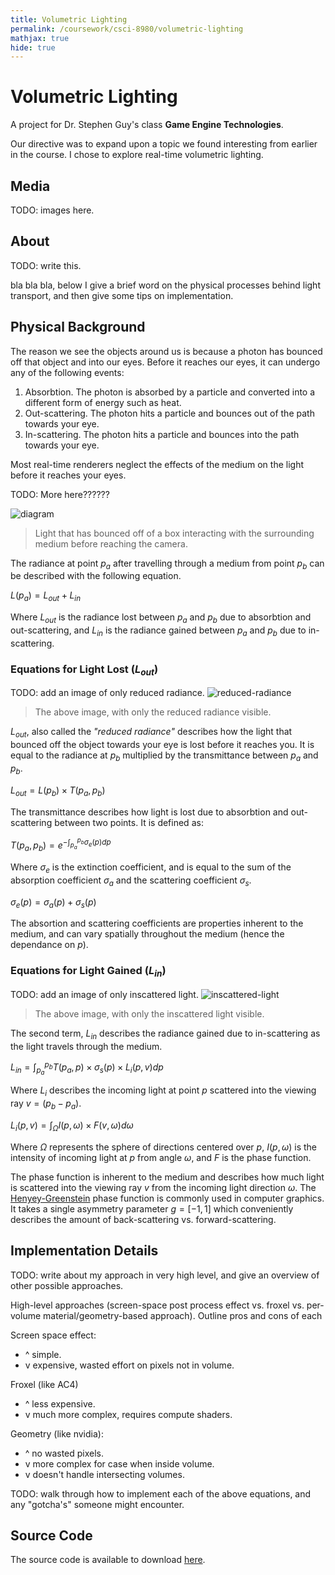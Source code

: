 ```yaml
---
title: Volumetric Lighting
permalink: /coursework/csci-8980/volumetric-lighting
mathjax: true
hide: true
---
```


# Volumetric Lighting

A project for Dr. Stephen Guy's class **Game Engine Technologies**.

Our directive was to expand upon a topic we found interesting from earlier in the course. I chose to explore real-time volumetric lighting.

## Media

TODO: images here.

## About

TODO: write this.

bla bla bla, below I give a brief word on the physical processes behind light transport, and then give some tips on implementation.

## Physical Background

The reason we see the objects around us is because a photon has bounced off that object and into our eyes. Before it reaches our eyes, it can undergo any of the following events:

1. Absorbtion. The photon is absorbed by a particle and converted into a different form of energy such as heat.
2. Out-scattering. The photon hits a particle and bounces out of the path towards your eye.
3. In-scattering. The photon hits a particle and bounces into the path towards your eye.

Most real-time renderers neglect the effects of the medium on the light before it reaches your eyes. 

TODO: More here??????

![diagram](https://imgur.com/qtu6e3i.png)
> Light that has bounced off of a box interacting with the surrounding medium before reaching the camera.

The radiance at point $p_a$ after travelling through a medium from point $p_b$ can be described with the following equation.



$L(p_a) = L_{out} + L_{in}$



Where $L_{out}$ is the radiance lost between $p_a$ and $p_b$ due to absorbtion and out-scattering, and $L_{in}$ is the radiance gained between $p_a$ and $p_b$ due to in-scattering.



### Equations for Light Lost ($L_{out}$)

TODO: add an image of only reduced radiance.
![reduced-radiance](???.png)
> The above image, with only the reduced radiance visible.

$L_{out}$, also called the *"reduced radiance"* describes how the light that bounced off the object towards your eye is lost before it reaches you. It is equal to the radiance at $p_b$ multiplied by the transmittance between $p_a$ and $p_b$. 



$L_{out} = L(p_b) \times T(p_a, p_b)$



The transmittance describes how light is lost due to absorbtion and out-scattering between two points. It is defined as:



$T(p_a, p_b) = e^{-\int_{p_a}^{p_b}\sigma_e(p)dp}$



Where $\sigma_{e}$ is the extinction coefficient, and is equal to the sum of the absorption coefficient $\sigma_{a}$ and the scattering coefficient $\sigma_{s}$.



$\sigma_e(p) = \sigma_a(p) + \sigma_s(p)$



The absortion and scattering coefficients are properties inherent to the medium, and can vary spatially throughout the medium (hence the dependance on $p$).



### Equations for Light Gained ($L_{in}$)

TODO: add an image of only inscattered light.
![inscattered-light](???.png)
> The above image, with only the inscattered light visible.

The second term, $L_{in}$ describes the radiance gained due to in-scattering as the light travels through the medium.



$L_{in} = \int_{p_a}^{p_b}T(p_a, p) \times \sigma_s(p) \times L_i(p, v) dp$



Where $L_i$ describes the incoming light at point $p$ scattered into the viewing ray $v = (p_{b} - p_{a})$.



$L_i(p, v) = \int_{\Omega} I(p, \omega) \times F(v, \omega) d\omega$



Where $\Omega$ represents the sphere of directions centered over $p$, $I(p, \omega)$ is the intensity of incoming light at $p$ from angle $\omega$, and $F$ is the phase function.



The phase function is inherent to the medium and describes how much light is scattered into the viewing ray $v$ from the incoming light direction $\omega$. The [Henyey-Greenstein](https://www.astro.umd.edu/~jph/HG_note.pdf) phase function is commonly used in computer graphics. It takes a single asymmetry parameter $g = [-1, 1]$ which conveniently describes the amount of back-scattering vs. forward-scattering.



## Implementation Details

TODO: write about my approach in very high level, and give an overview of other possible approaches.

High-level approaches (screen-space post process effect vs. froxel vs. per-volume material/geometry-based approach). Outline pros and cons of each

Screen space effect:
- ^ simple.
- v expensive, wasted effort on pixels not in volume.

Froxel (like AC4)
- ^ less expensive.
- v much more complex, requires compute shaders.

Geometry (like nvidia):
- ^ no wasted pixels.
- v more complex for case when inside volume.
- v doesn't handle intersecting volumes.

TODO: walk through how to implement each of the above equations, and any "gotcha's" someone might encounter.

## Source Code

The source code is available to download [here](https://drive.google.com/drive/folders/15e5d5eMOY7Mnlr6pb9vtDpczVOlYjQ4Q).

